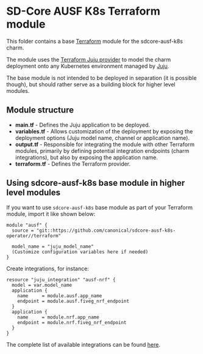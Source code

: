 # SD-Core AUSF K8s Terraform module

This folder contains a base [Terraform][Terraform] module for the sdcore-ausf-k8s charm.

The module uses the [Terraform Juju provider][Terraform Juju provider] to model the charm
deployment onto any Kubernetes environment managed by [Juju][Juju].

The base module is not intended to be deployed in separation (it is possible though), but should
rather serve as a building block for higher level modules.

## Module structure

- **main.tf** - Defines the Juju application to be deployed.
- **variables.tf** - Allows customization of the deployment by exposing the deployment options 
  (Juju model name, channel or application name).
- **output.tf** - Responsible for integrating the module with other Terraform modules, primarily
  by defining potential integration endpoints (charm integrations), but also by exposing
  the application name.
- **terraform.tf** - Defines the Terraform provider.

## Using sdcore-ausf-k8s base module in higher level modules

If you want to use `sdcore-ausf-k8s` base module as part of your Terraform module, import it
like shown below:

```text
module "ausf" {
  source = "git::https://github.com/canonical/sdcore-ausf-k8s-operator//terraform"
  
  model_name = "juju_model_name"
  (Customize configuration variables here if needed)
}
```

Create integrations, for instance:

```text
resource "juju_integration" "ausf-nrf" {
  model = var.model_name
  application {
    name     = module.ausf.app_name
    endpoint = module.ausf.fiveg_nrf_endpoint
  }
  application {
    name     = module.nrf.app_name
    endpoint = module.nrf.fiveg_nrf_endpoint
  }
}
```

The complete list of available integrations can be found [here][ausf-integrations].

[Terraform]: https://www.terraform.io/
[Terraform Juju provider]: https://registry.terraform.io/providers/juju/juju/latest
[Juju]: https://juju.is
[ausf-integrations]: https://charmhub.io/sdcore-ausf-k8s/integrations
